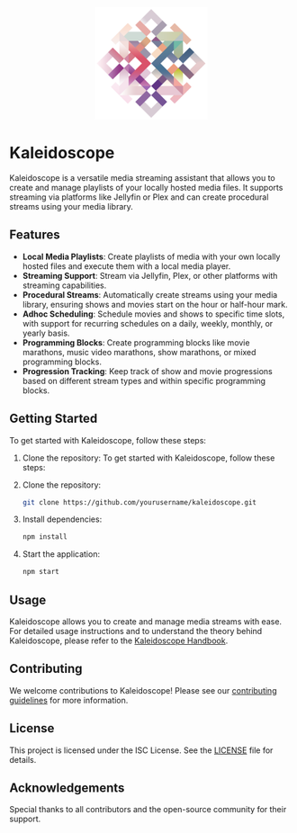<p align="center">
  <img src="assets/images/kaleidoscope.png" alt="Kaleidoscope Logo" width="200"/>
</p>

# Kaleidoscope

Kaleidoscope is a versatile media streaming assistant that allows you to create and manage playlists of your locally hosted media files. It supports streaming via platforms like Jellyfin or Plex and can create procedural streams using your media library.

## Features

- **Local Media Playlists**: Create playlists of media with your own locally hosted files and execute them with a local media player.
- **Streaming Support**: Stream via Jellyfin, Plex, or other platforms with streaming capabilities.
- **Procedural Streams**: Automatically create streams using your media library, ensuring shows and movies start on the hour or half-hour mark.
- **Adhoc Scheduling**: Schedule movies and shows to specific time slots, with support for recurring schedules on a daily, weekly, monthly, or yearly basis.
- **Programming Blocks**: Create programming blocks like movie marathons, music video marathons, show marathons, or mixed programming blocks.
- **Progression Tracking**: Keep track of show and movie progressions based on different stream types and within specific programming blocks.

## Getting Started

To get started with Kaleidoscope, follow these steps:

1. Clone the repository:
   To get started with Kaleidoscope, follow these steps:

1. Clone the repository:
   ```sh
   git clone https://github.com/yourusername/kaleidoscope.git
   ```
1. Install dependencies:
   ```sh
   npm install
   ```
1. Start the application:
   ```sh
   npm start
   ```

## Usage

Kaleidoscope allows you to create and manage media streams with ease. For detailed usage instructions and to understand the theory behind Kaleidoscope, please refer to the [Kaleidoscope Handbook](docs/index.md).

## Contributing

We welcome contributions to Kaleidoscope! Please see our [contributing guidelines](CONTRIBUTING.md) for more information.

## License

This project is licensed under the ISC License. See the [LICENSE](LICENSE) file for details.

## Acknowledgements

Special thanks to all contributors and the open-source community for their support.
